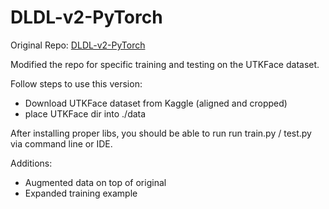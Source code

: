 # DLDL-v2-PyTorch

Original Repo: [DLDL-v2-PyTorch](https://github.com/wwwht/DLDL-v2-PyTorch)

Modified the repo for specific training and testing on the UTKFace dataset.

Follow steps to use this version:
- Download UTKFace dataset from Kaggle (aligned and cropped)
- place UTKFace dir into ./data

After installing proper libs, you should be able to run run train.py / test.py via command line or IDE.

Additions:
- Augmented data on top of original
- Expanded training example
